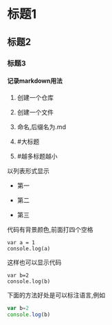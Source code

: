 #  标题1

##  标题2

###  标题3

#### 记录markdown用法

1. 创建一个仓库

2. 创建一个文件

3. 命名,后缀名为.md

4. #大标题

5. #越多标题越小

以列表形式显示

* 第一

* 第二

* 第三

代码有背景颜色,前面打四个空格

    var a = 1
    console.log(a)

这样也可以显示代码

```
var b=2
console.log(b)
```
下面的方法好处是可以标注语言,例如

```JavaScript
var b=2
console.log(b)
```
